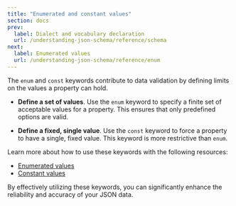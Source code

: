 ```yaml
---
title: "Enumerated and constant values"
section: docs
prev: 
  label: Dialect and vocabulary declaration
  url: /understanding-json-schema/reference/schema
next: 
  label: Enumerated values
  url: /understanding-json-schema/reference/enum
---
```


The `enum` and `const` keywords contribute to data validation by defining limits on the values a property can hold.

- **Define a set of values**. Use the `enum` keyword to specify a finite set of acceptable values for a property. This ensures that only predefined options are valid.
  
- **Define a fixed, single value**. Use the `const` keyword to force a property to have a single, fixed value. This keyword is more restrictive than `enum`. 

Learn more about how to use these keywords with the following resources:

- [Enumerated values](../../understanding-json-schema/reference/enum)
- [Constant values](../../understanding-json-schema/reference/const)

By effectively utilizing these keywords, you can significantly enhance the reliability and accuracy of your JSON data.
